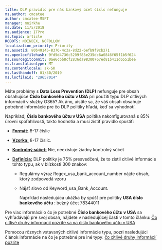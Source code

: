 ```yaml
---
title: DLP pravidlo pre nás bankový účet číslo nefunguje
ms.author: cmcatee
author: cmcatee-MSFT
manager: mnirkhe
ms.date: 11/5/2018
ms.audience: ITPro
ms.topic: article
ROBOTS: NOINDEX, NOFOLLOW
localization_priority: Priority
ms.assetid: 80b40145-8376-4c3a-8d22-6efb9f9cb271
ms.openlocfilehash: 9fd5d4736c5209f85e235dc6a0846f65f1b5f624
ms.sourcegitcommit: 0ae6cbb8cf2836da98300767ed81b411d6551bee
ms.translationtype: MT
ms.contentlocale: sk-SK
ms.lasthandoff: 01/30/2019
ms.locfileid: "29657014"
---
```

Máte problémy s **Data Loss Prevention (DLP)** nefunguje pre obsah obsahujúce **Číslo bankového účtu v USA** pri použití typu DLP citlivých informácií v služby O365? Ak áno, uistite sa, že váš obsah obsahuje potrebné informácie pre čo DLP politiky hľadá, keď sa vyhodnotí. 
  
Napríklad, **Číslo bankového účtu v USA** politika nakonfigurovaná s 85% úrovni spoľahlivosti, takto hodnotia a musí zistiť pravidlo spustiť: 
  
- **[Formát:](https://docs.microsoft.com/office365/securitycompliance/what-the-sensitive-information-types-look-for#format-77)** 8-17 číslic 
    
- **[Vzorka:](https://docs.microsoft.com/office365/securitycompliance/what-the-sensitive-information-types-look-for#pattern-77)** 8-17 číslic. 
    
- **[Kontrolný súčet:](https://docs.microsoft.com/office365/securitycompliance/what-the-sensitive-information-types-look-for#checksum-76)** Nie, neexistuje žiadny kontrolný súčet 
    
- **[Definícia:](https://docs.microsoft.com/office365/securitycompliance/what-the-sensitive-information-types-look-for)** DLP politiky je 75% presvedčení, že to zistil citlivé informácie tohto typu, ak v blízkosti 300 znakov: 
    
  - Regulárny výraz Regex_usa_bank_account_number nájde obsah, ktorý zodpovedá vzoru
    
  - Nájsť slovo od Keyword_usa_Bank_Account.
    
    Napríklad nasledujúca ukážka by spúšť pre politiky **USA číslo bankového účtu** : bežný účet 78344011 
    
Pre viac informácií o čo je potrebné **Číslo bankového účtu v USA** sa vyhľadávajú pre svoj obsah, nájdete v nasledujúcej časti v tomto článku: [Čo citlivé druhy informácií pozrite sa na číslo bankového účtu v USA](https://docs.microsoft.com/office365/securitycompliance/what-the-sensitive-information-types-look-for#us-bank-account-number)
  
Pomocou rôznych vstavaných citlivé informácie typu, pozri nasledujúci článok informácie na čo je potrebné pre iné typy: [čo citlivé druhy informácií pozrite](https://docs.microsoft.com/office365/securitycompliance/what-the-sensitive-information-types-look-for)
  

